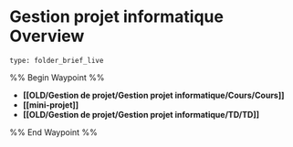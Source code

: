 # Gestion projet informatique Overview
 
```ccard
type: folder_brief_live
```
 
%% Begin Waypoint %%
- **[[OLD/Gestion de projet/Gestion projet informatique/Cours/Cours]]**
- **[[mini-projet]]**
- **[[OLD/Gestion de projet/Gestion projet informatique/TD/TD]]**

%% End Waypoint %%